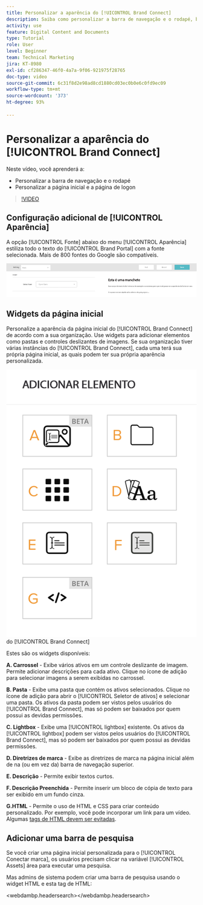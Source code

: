 ```yaml
---
title: Personalizar a aparência do [!UICONTROL Brand Connect]
description: Saiba como personalizar a barra de navegação e o rodapé, bem como a página inicial e a página de logon do [!UICONTROL Brand Connect] para o [!UICONTROL DAM do Workfront].
activity: use
feature: Digital Content and Documents
type: Tutorial
role: User
level: Beginner
team: Technical Marketing
jira: KT-8980
exl-id: cf286347-46f0-4a7a-9f06-921975f28765
doc-type: video
source-git-commit: 6c31f8d2e98ad8cd1880cd03ec0b0e6c0fd9ec09
workflow-type: tm+mt
source-wordcount: '373'
ht-degree: 93%

---
```


# Personalizar a aparência do [!UICONTROL Brand Connect]

Neste vídeo, você aprenderá a:

* Personalizar a barra de navegação e o rodapé
* Personalizar a página inicial e a página de logon

>[!VIDEO](https://video.tv.adobe.com/v/335242/?quality=12&learn=on)

## Configuração adicional de [!UICONTROL Aparência]

A opção [!UICONTROL Fonte] abaixo do menu [!UICONTROL Aparência] estiliza todo o texto do [!UICONTROL Brand Portal] com a fonte selecionada. Mais de 800 fontes do Google são compatíveis.

![A opção [!UICONTROL Fonte] abaixo do menu [!UICONTROL Aparência] que estiliza o [!UICONTROL Brand Portal]](assets/02-brand-connect-appearance-font.png)

## Widgets da página inicial

Personalize a aparência da página inicial do [!UICONTROL Brand Connect] de acordo com a sua organização. Use widgets para adicionar elementos como pastas e controles deslizantes de imagens. Se sua organização tiver várias instâncias do [!UICONTROL Brand Connect], cada uma terá sua própria página inicial, as quais podem ter sua própria aparência personalizada.

![Uma captura de tela dos widgets disponíveis para a página inicial](assets/03-brand-connect-home-page-widgets.png) do [!UICONTROL Brand Connect]

Estes são os widgets disponíveis:

**A. Carrossel** - Exibe vários ativos em um controle deslizante de imagem. Permite adicionar descrições para cada ativo. Clique no ícone de adição para selecionar imagens a serem exibidas no carrossel.

**B. Pasta** - Exibe uma pasta que contém os ativos selecionados. Clique no ícone de adição para abrir o [!UICONTROL Seletor de ativos] e selecionar uma pasta. Os ativos da pasta podem ser vistos pelos usuários do [!UICONTROL Brand Connect], mas só podem ser baixados por quem possui as devidas permissões.

**C. Lightbox** - Exibe uma [!UICONTROL lightbox] existente. Os ativos da [!UICONTROL lightbox] podem ser vistos pelos usuários do [!UICONTROL Brand Connect], mas só podem ser baixados por quem possui as devidas permissões.

**D. Diretrizes de marca** - Exibe as diretrizes de marca na página inicial além de na (ou em vez da) barra de navegação superior.

**E. Descrição** - Permite exibir textos curtos.

**F. Descrição Preenchida** - Permite inserir um bloco de cópia de texto para ser exibido em um fundo cinza.

**G.HTML** - Permite o uso de HTML e CSS para criar conteúdo personalizado. Por exemplo, você pode incorporar um link para um vídeo. Algumas [tags de HTML devem ser evitadas](https://www.damsuccess.com/hc/en-us/articles/206170043-Brand-Connect-Admin-Guide#html).

## Adicionar uma barra de pesquisa

Se você criar uma página inicial personalizada para o [!UICONTROL Conectar marca], os usuários precisam clicar na variável [!UICONTROL Assets] área para executar uma pesquisa.

Mas admins de sistema podem criar uma barra de pesquisa usando o widget HTML e esta tag de HTML:

&lt;webdambp.headersearch>&lt;/webdambp.headersearch>
